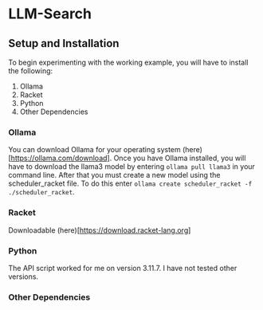 # LLM-Search
## Setup and Installation
To begin experimenting with the working example, you will have to install the following:
1. Ollama
2. Racket
3. Python
4. Other Dependencies
### Ollama
You can download Ollama for your operating system (here)[https://ollama.com/download]. Once you have Ollama installed, you will have to download the llama3 model by entering `ollama pull llama3` in your command line. After that you must create a new model using the scheduler_racket file. To do this enter `ollama create scheduler_racket -f ./scheduler_racket`.
### Racket
Downloadable (here)[https://download.racket-lang.org]
### Python
The API script worked for me on version 3.11.7. I have not tested other versions.
### Other Dependencies
